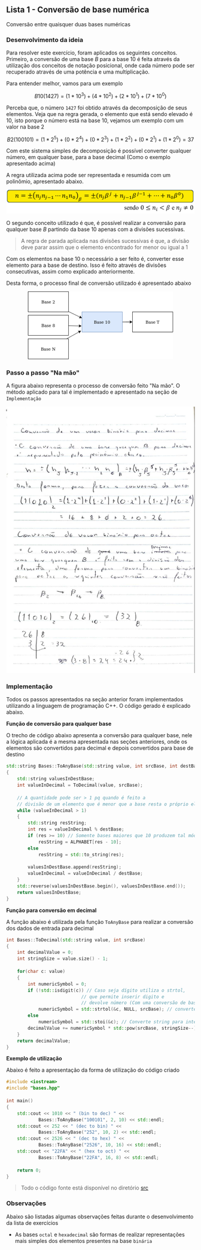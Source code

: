 ## Lista 1 - Conversão de base numérica

Conversão entre quaisquer duas bases numéricas

### Desenvolvimento da ideia

Para resolver este exercício, foram aplicados os seguintes conceitos. Primeiro, a conversão de uma base *B* para a base 10 é feita através da utilização dos conceitos de notação posicional, onde cada número pode ser recuperado através de uma potência e uma multiplicação.

Para entender melhor, vamos para um exemplo

$$
B10(1427) = (1 * 10^3) + (4 * 10^2) + (2 * 10^1) + (7 * 10^0)
$$

Perceba que, o número `1427` foi obtido através da decomposição de seus elementos. Veja que na regra gerada, o elemento que está sendo elevado é 10, isto porque o número está na base 10, vejamos um exemplo com um valor na base 2

$$
B2(100101) = (1 * 2^5) + (0 * 2^4) + (0 * 2^3) + (1 * 2^2) + (0 * 2^1) + (1 * 2^0) = 37
$$

Com este sistema simples de decomposição é possível converter qualquer número, em qualquer base, para a base decimal (Como o exemplo apresentado acima)

A regra utilizada acima pode ser representada e resumida com um polinômio, apresentado abaixo.

<div align="center">
    <img src="imagens/base_decimal_polyn.png">
</div>

O segundo conceito utilizado é que, é possível realizar a conversão para qualquer base *B* partindo da base 10 apenas com a divisões sucessivas.

> A regra de parada aplicada nas divisões sucessivas é que, a divisão deve parar assim que o elemento encontrado for menor ou igual a 1

Com os elementos na base 10 o necessário a ser feito é, converter esse elemento para a base de destino. Isso é feito através de divisões consecutivas, assim como explicado anteriormente.

Desta forma, o processo final de conversão utilizado é apresentado abaixo

<div align="center">
    <img src="imagens/convercao_base.png">
</div>

### Passo a passo "Na mão"

A figura abaixo representa o processo de conversão feito "Na mão". O método aplicado para tal é implementado e apresentado na seção de `Implementação`

<div align="center">
    <img src="imagens/passo_a_passo_caderno.jpeg">
</div>

### Implementação

Todos os passos apresentados na seção anterior foram implementados utilizando a linguagem de programação C++. O código gerado é explicado abaixo.

**Função de conversão para qualquer base**

O trecho de código abaixo apresenta a conversão para qualquer base, nele a lógica aplicada é a mesma apresentada nas seções anteriores, onde os elementos são convertidos para decimal e depois convertidos para base de destino

```cpp
std::string Bases::ToAnyBase(std::string value, int srcBase, int destBase)
{
    std::string valuesInDestBase;
    int valueInDecimal = ToDecimal(value, srcBase);

    // A quantidade pode ser > 1 pq quando é feito a 
    // divisão de um elemento que é menor que a base resta o próprio elemento
    while (valueInDecimal > 1)
    {
        std::string resString;
        int res = valueInDecimal % destBase;
        if (res >= 10) // Somente bases maiores que 10 produzem tal módulo
            resString = ALPHABET[res - 10];
        else 
            resString = std::to_string(res);

        valuesInDestBase.append(resString);
        valueInDecimal = valueInDecimal / destBase;
    }
    std::reverse(valuesInDestBase.begin(), valuesInDestBase.end());
    return valuesInDestBase;
}
```

**Função para conversão em decimal**

A função abaixo é utilizada pela função `ToAnyBase` para realizar a conversão dos dados de entrada para decimal

```cpp
int Bases::ToDecimal(std::string value, int srcBase)
{
    int decimalValue = 0;
    int stringSize = value.size() - 1;

    for(char c: value)
    {
        int numericSymbol = 0;
        if (!std::isdigit(c)) // Caso seja dígito utiliza o strtol, 
                            // que permite inserir digito e 
                            // devolve número (Com uma conversão de base)
            numericSymbol = std::strtol(&c, NULL, srcBase); // converte string para long
        else
            numericSymbol = std::stoi(&c); // Converte string para inteiro
        decimalValue += numericSymbol * std::pow(srcBase, stringSize--);
    }
    return decimalValue;
}
```

**Exemplo de utilização**

Abaixo é feito a apresentação da forma de utilização do código criado

```cpp
#include <iostream>
#include "bases.hpp"

int main()
{    
    std::cout << 1010 << " (bin to dec) " << 
            Bases::ToAnyBase("100101", 2, 10) << std::endl;
    std::cout << 252 << " (dec to bin) " << 
            Bases::ToAnyBase("252", 10, 2) << std::endl;
    std::cout << 2526 << " (dec to hex) " << 
            Bases::ToAnyBase("2526", 10, 16) << std::endl;
    std::cout << "22FA" << " (hex to oct) " << 
            Bases::ToAnyBase("22FA", 16, 8) << std::endl;

    return 0;
}
```

> Todo o código fonte está disponível no diretório [src](src)

### Observações

Abaixo são listadas algumas observações feitas durante o desenvolvimento da lista de exercícios

- As bases `octal` e `hexadecimal` são formas de realizar representações mais simples dos elementos presentes na base `binária`
